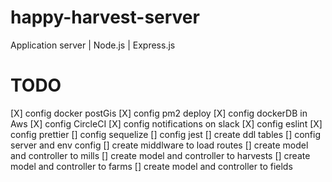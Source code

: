 # happy-harvest-server

Application server | Node.js | Express.js

# TODO

[X] config docker postGis
[X] config pm2 deploy
[X] config dockerDB in Aws
[X] config CircleCI
[X] config notifications on slack
[X] config eslint
[X] config prettier
[] config sequelize
[] config jest
[] create ddl tables
[] config server and env config
[] create middlware to load routes
[] create model and controller to mills
[] create model and controller to harvests
[] create model and controller to farms
[] create model and controller to fields
